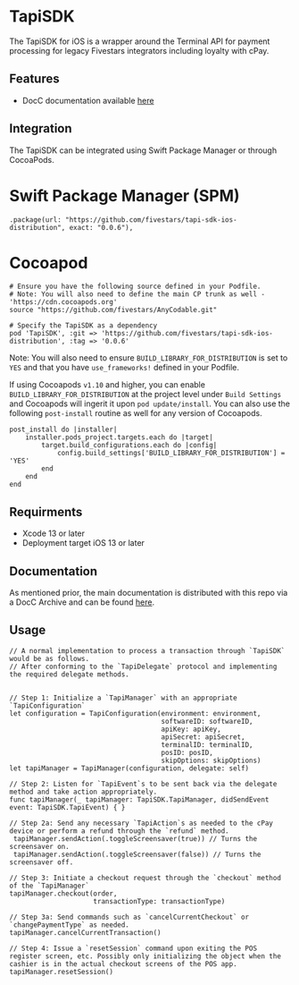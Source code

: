# TapiSDK

  The TapiSDK for iOS is a wrapper around the Terminal API for payment processing for legacy Fivestars integrators including loyalty with cPay.

## Features
- DocC documentation available [here](docs)

## Integration

The TapiSDK can be integrated using Swift Package Manager or through CocoaPods.

# Swift Package Manager (SPM)
```
.package(url: "https://github.com/fivestars/tapi-sdk-ios-distribution", exact: "0.0.6"),
```

# Cocoapod
```
# Ensure you have the following source defined in your Podfile.
# Note: You will also need to define the main CP trunk as well - 'https://cdn.cocoapods.org'
source "https://github.com/fivestars/AnyCodable.git"

# Specify the TapiSDK as a dependency
pod 'TapiSDK', :git => 'https://github.com/fivestars/tapi-sdk-ios-distribution', :tag => '0.0.6'
```

Note: You will also need to ensure `BUILD_LIBRARY_FOR_DISTRIBUTION` is set to `YES` and that you have `use_frameworks!` defined in your Podfile. 

If using Cocoapods `v1.10` and higher, you can enable `BUILD_LIBRARY_FOR_DISTRIBUTION` at the project level under `Build Settings` and Cocoapods will ingerit it upon `pod update/install`. You can also use the following `post-install` routine as well for any version of Cocoapods.
```
post_install do |installer|
	installer.pods_project.targets.each do |target|
		target.build_configurations.each do |config|
			config.build_settings['BUILD_LIBRARY_FOR_DISTRIBUTION'] = 'YES'
		end
	end
end
```

## Requirments
- Xcode 13 or later
- Deployment target iOS 13 or later

## Documentation
As mentioned prior, the main documentation is distributed with this repo via a DocC Archive and can be found [here](docs).

## Usage
```
// A normal implementation to process a transaction through `TapiSDK` would be as follows.
// After conforming to the `TapiDelegate` protocol and implementing the required delegate methods.


// Step 1: Initialize a `TapiManager` with an appropriate `TapiConfiguration`
let configuration = TapiConfiguration(environment: environment,
                                      softwareID: softwareID,
                                      apiKey: apiKey,
                                      apiSecret: apiSecret,
                                      terminalID: terminalID,
                                      posID: posID,
                                      skipOptions: skipOptions)
let tapiManager = TapiManager(configuration, delegate: self)

// Step 2: Listen for `TapiEvent`s to be sent back via the delegate method and take action appropriately.
func tapiManager(_ tapiManager: TapiSDK.TapiManager, didSendEvent event: TapiSDK.TapiEvent) { }

// Step 2a: Send any necessary `TapiAction`s as needed to the cPay device or perform a refund through the `refund` method.
 tapiManager.sendAction(.toggleScreensaver(true)) // Turns the screensaver on.
 tapiManager.sendAction(.toggleScreensaver(false)) // Turns the screensaver off.

// Step 3: Initiate a checkout request through the `checkout` method of the `TapiManager`
tapiManager.checkout(order,
                     transactionType: transactionType)

// Step 3a: Send commands such as `cancelCurrentCheckout` or `changePaymentType` as needed.
tapiManager.cancelCurrentTransaction()

// Step 4: Issue a `resetSession` command upon exiting the POS register screen, etc. Possibly only initializing the object when the cashier is in the actual checkout screens of the POS app.
tapiManager.resetSession()
```